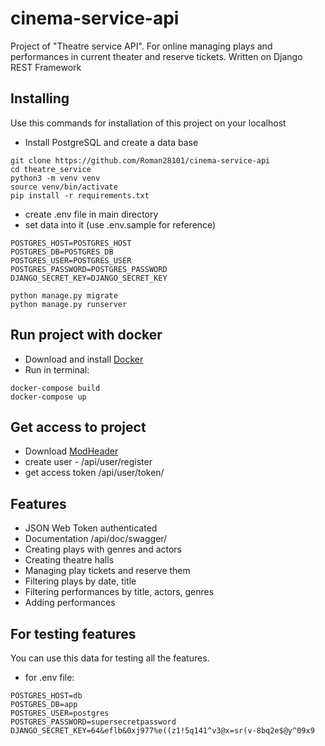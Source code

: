 # cinema-service-api

Project of "Theatre service API". For online managing plays and performances in current theater and reserve tickets. Written on Django REST Framework


## Installing

Use this commands for installation of this project on your localhost

* Install PostgreSQL and create a data base
```shell
git clone https://github.com/Roman28101/cinema-service-api
cd theatre_service
python3 -m venv venv
source venv/bin/activate
pip install -r requirements.txt
```
* create .env file in main directory
* set data into it (use .env.sample for reference)
```shell
POSTGRES_HOST=POSTGRES_HOST
POSTGRES_DB=POSTGRES_DB
POSTGRES_USER=POSTGRES_USER
POSTGRES_PASSWORD=POSTGRES_PASSWORD
DJANGO_SECRET_KEY=DJANGO_SECRET_KEY
```
```
python manage.py migrate
python manage.py runserver
```

## Run project with docker

* Download and install [Docker](https://www.docker.com/products/docker-desktop/)
* Run in terminal:

```shell
docker-compose build
docker-compose up
```


## Get access to project

* Download [ModHeader](https://chrome.google.com/webstore/detail/modheader/idgpnmonknjnojddfkpgkljpfnnfcklj?hl=en)
* create user - /api/user/register
* get access token /api/user/token/



## Features

* JSON Web Token authenticated
* Documentation /api/doc/swagger/
* Creating plays with genres and actors
* Creating theatre halls
* Managing play tickets and reserve them
* Filtering plays by date, title
* Filtering performances by title, actors, genres
* Adding performances



## For testing features

You can use this data for testing all the features.
* for .env file: 
```shell
POSTGRES_HOST=db
POSTGRES_DB=app
POSTGRES_USER=postgres
POSTGRES_PASSWORD=supersecretpassword
DJANGO_SECRET_KEY=64&eflb&0xj977%e((z1!5q141^v3@x=sr(v-8bq2e$@y^09x9
```

